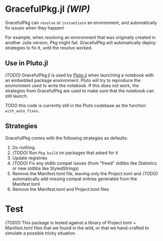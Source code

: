 # GracefulPkg.jl *(WIP)*


GracefulPkg can `resolve` or `instantiate` an environment, and automatically fix issues when they happen! 

For example, when resolving an environment that was originally created in another Julia version, Pkg might fail. GracefulPkg will automatically deploy strategies to fix it, until the resolve worked.


## Use in Pluto.jl
*(TODO)* GracefulPkg.jl is used by [Pluto.jl](https://plutojl.org/) when launching a notebook with an embedded package environment. Pluto will try to reproduce the environment used to write the notebook. If this does not work, the strategies from GracefulPkg are used to make sure that the notebook can still launch.

TODO this code is currently still in the Pluto codebase as the function `with_auto_fixes`.

## Strategies
GracefulPkg comes with the following strategies as defaults:
1. Do nothing
1. *(TODO)* Run `Pkg.build` on packages that asked for it
1. Update registries
1. *(TODO)* Fix any stdlib compat issues (from "freed" stdlibs like Statistics or new stdlibs like StyledStrings)
1. Remove the Manifest.toml file, leaving only the Project.toml and *(TODO)* automatically add missing compat entries generated from the Manifest.toml
1. Remove the Manifest.toml and Project.toml files



# Test
*(TODO)* This package is tested against a library of Project.toml + Manifest.toml files that we found in the wild, or that we hand-crafted to simulate a possible tricky situation.

